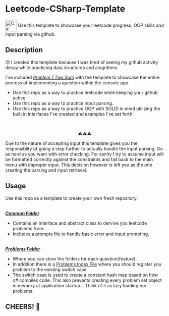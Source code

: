 # Leetcode-CSharp-Template
<a href="https://docs.microsoft.com/en-us/dotnet/csharp/" target="_blank" rel="noreferrer"><img align="center" src="https://raw.githubusercontent.com/danielcranney/readme-generator/main/public/icons/skills/csharp-colored.svg" width="36" height="36" alt="C#" /></a>
Use this template to showcase your leetcode progress, OOP skills and input parsing via github.

**Description**
------------------
😡 I created this template because I was tired of seeing my github activity decay while practicing data structures and alogrithms.

I've included <em>[Problem 1 Two Sum](https://leetcode.com/problems/two-sum/)</em> with the template to showcase the entire process of implementing a question within the console app.

- Use this repo as a way to practice leetcode while keeping your github active.
- Use this repo as a way to practice input parsing.
- Use this repo as a way to practice OOP with SOLID in mind utilizing the built in interfaces I've created and examples I've set forth.

</br><p align = "center"> ⚠️⚠️⚠️ </p>
Due to the nature of accepting input this template gives you the responsiblity of going a step further to actually handle the input parsing.
Go as hard as you want with error checking. For sanity I try to assume input will be formatted correctly against the constraints and fail back to the main menu with improper input. This decision however is left you as the one creating the parsing and input retrieval.

**Usage**
-----------
Use this repo as a template to create your own fresh repository.

</br>**<em>[Common Folder](https://github.com/rayraydejesus/LeetCode-CSharp-Template/blob/main/Common/)</em>**
- Contains an interface and abstract class to dervive you leetcode problems from.
- Includes a prompts file to handle basic error and input prompting.
  
</br>**<em>[Problems Folder](https://github.com/rayraydejesus/LeetCode-CSharp-Template/blob/main/Problems/)</em>** 
- Where you can store the folders for each question(feature).
- In addition there is a [Problems Index File](https://github.com/rayraydejesus/LeetCode-CSharp-Template/blob/main/Problems/ProblemsIndex.cs) where you should register you problem to the existing switch case.
- The switch case is used to create a constant hash map based on how c# compiles code. This also prevents creating every problem set object in memory at application startup... Think of it as lazy loading our problems.

<strong>CHEERS! 🍻</strong>
-------
